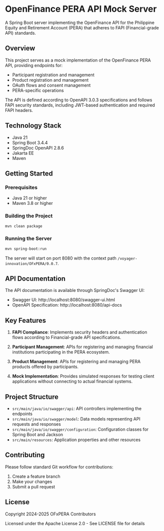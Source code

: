 # OpenFinance PERA API Mock Server

A Spring Boot server implementing the OpenFinance API for the Philippine Equity and Retirement Account (PERA) that adheres to FAPI (Financial-grade API) standards.

## Overview

This project serves as a mock implementation of the OpenFinance PERA API, providing endpoints for:

- Participant registration and management
- Product registration and management
- OAuth flows and consent management
- PERA-specific operations

The API is defined according to OpenAPI 3.0.3 specifications and follows FAPI security standards, including JWT-based authentication and required FAPI headers.

## Technology Stack

- Java 21
- Spring Boot 3.4.4
- SpringDoc OpenAPI 2.8.6
- Jakarta EE
- Maven

## Getting Started

### Prerequisites

- Java 21 or higher
- Maven 3.8 or higher

### Building the Project

```bash
mvn clean package
```

### Running the Server

```bash
mvn spring-boot:run
```

The server will start on port 8080 with the context path `/voyager-innovation/OFxPERA/0.0.7`.

## API Documentation

The API documentation is available through SpringDoc's Swagger UI:

- Swagger UI: http://localhost:8080/swagger-ui.html
- OpenAPI Specification: http://localhost:8080/api-docs

## Key Features

1. **FAPI Compliance**: Implements security headers and authentication flows according to Financial-grade API specifications.

2. **Participant Management**: APIs for registering and managing financial institutions participating in the PERA ecosystem.

3. **Product Management**: APIs for registering and managing PERA products offered by participants.

4. **Mock Implementation**: Provides simulated responses for testing client applications without connecting to actual financial systems.

## Project Structure

- `src/main/java/io/swagger/api`: API controllers implementing the endpoints
- `src/main/java/io/swagger/model`: Data models representing API requests and responses
- `src/main/java/io/swagger/configuration`: Configuration classes for Spring Boot and Jackson
- `src/main/resources`: Application properties and other resources

## Contributing

Please follow standard Git workflow for contributions:

1. Create a feature branch
2. Make your changes
3. Submit a pull request

## License

Copyright 2024-2025 OFxPERA Contributors

Licensed under the Apache License 2.0 - See LICENSE file for details